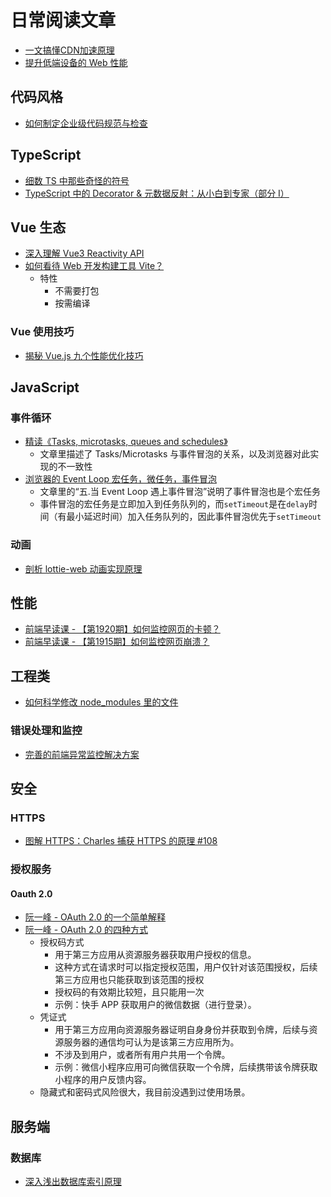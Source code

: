 # 日常阅读文章

- [一文搞懂CDN加速原理](https://mp.weixin.qq.com/s/e-UzhyS_5zs4KYdyu7vSyg)
- [提升低端设备的 Web 性能](https://mp.weixin.qq.com/s/qNA1AIMvcmeQ0RsPd0wmBA)

## 代码风格

- [如何制定企业级代码规范与检查](https://mp.weixin.qq.com/s/qpUlllsMvMH0Gc88QJ66Fg)

## TypeScript

- [细数 TS 中那些奇怪的符号](https://segmentfault.com/a/1190000023943952)
- [TypeScript 中的 Decorator & 元数据反射：从小白到专家（部分 I）](https://zhuanlan.zhihu.com/p/20297283)

## Vue 生态

- [深入理解 Vue3 Reactivity API](https://zhuanlan.zhihu.com/p/146097763)
- [如何看待 Web 开发构建工具 Vite？](https://www.zhihu.com/question/394062839/answer/1496127786)
  - 特性
    - 不需要打包
    - 按需编译

### Vue 使用技巧

- [揭秘 Vue.js 九个性能优化技巧](https://mp.weixin.qq.com/s/iQwTr5T95wPflJMT87ZObg)

## JavaScript

### 事件循环

- [精读《Tasks, microtasks, queues and schedules》](https://github.com/dt-fe/weekly/issues/264)
  - 文章里描述了 Tasks/Microtasks 与事件冒泡的关系，以及浏览器对此实现的不一致性
- [浏览器的 Event Loop 宏任务，微任务，事件冒泡](https://juejin.im/post/6844904152779210766)
  - 文章里的“五.当 Event Loop 遇上事件冒泡”说明了事件冒泡也是个宏任务
  - 事件冒泡的宏任务是立即加入到任务队列的，而`setTimeout`是在`delay`时间（有最小延迟时间）加入任务队列的，因此事件冒泡优先于`setTimeout`

### 动画

- [剖析 lottie-web 动画实现原理](https://juejin.cn/post/6914835547588395022)

## 性能

- [前端早读课 - 【第1920期】如何监控网页的卡顿？](https://mp.weixin.qq.com/s/d-v7QgmP9aGnQr2nbpfzjQ)
- [前端早读课 - 【第1915期】如何监控网页崩溃？](https://mp.weixin.qq.com/s/EscBLM3hAoCrYn9r9zFmng)

## 工程类

- [如何科学修改 node_modules 里的文件](https://mp.weixin.qq.com/s/Cb8iBibs6GjiOY-qWFz6mw)

### 错误处理和监控

- [完善的前端异常监控解决方案](https://cdc.tencent.com/2018/09/13/frontend-exception-monitor-research/)

## 安全

### HTTPS

- [图解 HTTPS：Charles 捕获 HTTPS 的原理 #108](https://github.com/youngwind/blog/issues/108)

### 授权服务

#### Oauth 2.0

- [阮一峰 - OAuth 2.0 的一个简单解释](http://www.ruanyifeng.com/blog/2019/04/oauth_design.html)
- [阮一峰 - OAuth 2.0 的四种方式](http://www.ruanyifeng.com/blog/2019/04/oauth-grant-types.html)
  - 授权码方式
    - 用于第三方应用从资源服务器获取用户授权的信息。
    - 这种方式在请求时可以指定授权范围，用户仅针对该范围授权，后续第三方应用也只能获取到该范围的授权
    - 授权码的有效期比较短，且只能用一次
    - 示例：快手 APP 获取用户的微信数据（进行登录）。
  - 凭证式
    - 用于第三方应用向资源服务器证明自身身份并获取到令牌，后续与资源服务器的通信均可认为是该第三方应用所为。
    - 不涉及到用户，或者所有用户共用一个令牌。
    - 示例：微信小程序应用可向微信获取一个令牌，后续携带该令牌获取小程序的用户反馈内容。
  - 隐藏式和密码式风险很大，我目前没遇到过使用场景。

## 服务端

### 数据库

- [深入浅出数据库索引原理](https://zhuanlan.zhihu.com/p/23624390)
